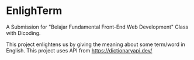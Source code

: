 # EnlighTerm
A Submission for "Belajar Fundamental Front-End Web Development" Class with Dicoding.

This project enlightens us by giving the meaning about some term/word in English. This project uses API from https://dictionaryapi.dev/

